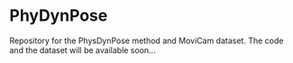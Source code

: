 # PhyDynPose
Repository for the PhysDynPose method and MoviCam dataset.
The code and the dataset will be available soon...
